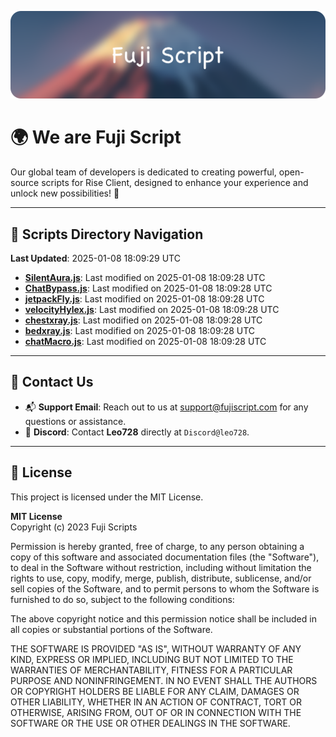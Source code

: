 ![Banner](.github/b.webp)

# 🌍 **We are Fuji Script**

Our global team of developers is dedicated to creating powerful, open-source scripts for Rise Client, designed to enhance your experience and unlock new possibilities! 🌟

---
<!-- SCRIPTS_NAVIGATION_START -->
## 📂 **Scripts Directory Navigation**

**Last Updated**: 2025-01-08 18:09:29 UTC

- **[SilentAura.js](scripts/SilentAura.js)**: Last modified on 2025-01-08 18:09:28 UTC
- **[ChatBypass.js](scripts/ChatBypass.js)**: Last modified on 2025-01-08 18:09:28 UTC
- **[jetpackFly.js](scripts/jetpackFly.js)**: Last modified on 2025-01-08 18:09:28 UTC
- **[velocityHylex.js](scripts/velocityHylex.js)**: Last modified on 2025-01-08 18:09:28 UTC
- **[chestxray.js](scripts/chestxray.js)**: Last modified on 2025-01-08 18:09:28 UTC
- **[bedxray.js](scripts/bedxray.js)**: Last modified on 2025-01-08 18:09:28 UTC
- **[chatMacro.js](scripts/chatMacro.js)**: Last modified on 2025-01-08 18:09:28 UTC

<!-- SCRIPTS_NAVIGATION_END -->

---

## 💬 **Contact Us**  
- 📬 **Support Email**: Reach out to us at [support@fujiscript.com](mailto:support@fujiscript.com) for any questions or assistance.  
- 💬 **Discord**: Contact **Leo728** directly at `Discord@leo728`.

---

## 📜 **License**

This project is licensed under the MIT License.  

**MIT License**  
Copyright (c) 2023 Fuji Scripts  

Permission is hereby granted, free of charge, to any person obtaining a copy of this software and associated documentation files (the "Software"), to deal in the Software without restriction, including without limitation the rights to use, copy, modify, merge, publish, distribute, sublicense, and/or sell copies of the Software, and to permit persons to whom the Software is furnished to do so, subject to the following conditions:  

The above copyright notice and this permission notice shall be included in all copies or substantial portions of the Software.  

THE SOFTWARE IS PROVIDED "AS IS", WITHOUT WARRANTY OF ANY KIND, EXPRESS OR IMPLIED, INCLUDING BUT NOT LIMITED TO THE WARRANTIES OF MERCHANTABILITY, FITNESS FOR A PARTICULAR PURPOSE AND NONINFRINGEMENT. IN NO EVENT SHALL THE AUTHORS OR COPYRIGHT HOLDERS BE LIABLE FOR ANY CLAIM, DAMAGES OR OTHER LIABILITY, WHETHER IN AN ACTION OF CONTRACT, TORT OR OTHERWISE, ARISING FROM, OUT OF OR IN CONNECTION WITH THE SOFTWARE OR THE USE OR OTHER DEALINGS IN THE SOFTWARE.  
